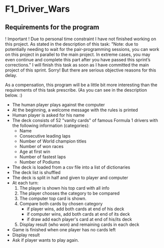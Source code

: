 # F1_Driver_Wars
Requirements for the program
----------------------------

! Important !
Due to personal time constraint I have not finished working on this project. As stated in the description of this task:
"Note: due to potentially needing to wait for the pair-programming sessions, you can work on this project in parallel 
to the main project. In extreme cases, you may even continue and complete this part after you have passed this sprint’s 
corrections."
I will finish this task as soon as I have committed the main project of this sprint.
Sorry! But there are serious objective reasons for this delay.

As a compensation, this program will be a little bit more interesting than the requirements of this task prescribe. (As
you can see in the description below. :)

- The human player plays against the computer
- At the beginning, a welcome message with the rules is printed
- Human player is asked for his name
- The deck consists of 52 "vanity cards" of famous Formula 1 drivers with the following information (categories):
    - Name
    - Consecutive leading laps
    - Number of World champion titles
    - Number of won races
    - Age at first win
    - Number of fastest laps
    - Number of Podiums
- The deck is loaded from a csv file into a list of dictionaries
- The deck list is shuffled
- The deck is split in half and given to player and computer
- At each turn:
    1. The player is shown his top card with all info
    2. The player chooses the category to be compared
    3. The computer top card is shown.
    4. Compare both cards by chosen category
        - if player wins, add both cards at end of his deck
        - if computer wins, add both cards at end of its deck
        - if draw add each player's card at end of his/its deck
    5. Display result (who won) and remaining cards in each deck
- Game is finished when one player has no cards left
- Display result
- Ask if player wants to play again.